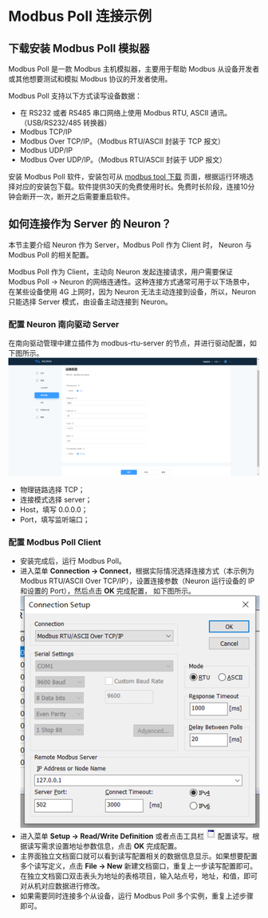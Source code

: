 
# Modbus Poll 连接示例

## 下载安装 Modbus Poll 模拟器
Modbus Poll 是一款 Modbus 主机模拟器，主要用于帮助 Modbus 从设备开发者或其他想要测试和模拟 Modbus 协议的开发者使用。

Modbus Poll 支持以下方式读写设备数据：
* 在 RS232 或者 RS485 串口网络上使用 Modbus RTU, ASCII 通讯。（USB/RS232/485 转换器）
* Modbus TCP/IP
* Modbus Over TCP/IP。（Modbus RTU/ASCII 封装于 TCP 报文）
* Modbus UDP/IP
* Modbus Over UDP/IP。（Modbus RTU/ASCII 封装于 UDP 报文）
  
安装 Modbus Poll 软件，安装包可从 [modbus tool 下载](https://www.modbustools.com/download.html) 页面，根据运行环境选择对应的安装包下载。软件提供30天的免费使用时长。免费时长阶段，连接10分钟会断开一次，断开之后需要重启软件。
  
## 如何连接作为 Server 的 Neuron？

本节主要介绍 Neuron 作为 Server，Modbus Poll 作为 Client 时， Neuron 与 Modbus Poll 的相关配置。

Modbus Poll 作为 Client，主动向 Neuron 发起连接请求，用户需要保证 Modbus Poll -> Neuron 的网络连通性。这种连接方式通常可用于以下场景中，在某些设备使用 4G 上网时，因为 Neuron 无法主动连接到设备，所以，Neuron 只能选择 Server 模式，由设备主动连接到 Neuron。

### 配置 Neuron 南向驱动 Server

在南向驱动管理中建立插件为 modbus-rtu-server 的节点，并进行驱动配置，如下图所示。
![neuron-rtu-server-config](./assets/neuron-rtu-server-config.png)

* 物理链路选择 TCP；
* 连接模式选择 server；
* Host，填写 0.0.0.0；
* Port，填写监听端口；

### 配置 Modbus Poll Client

* 安装完成后，运行 Modbus Poll。
* 进入菜单 **Connection -> Connect**，根据实际情况选择连接方式（本示例为 Modbus RTU/ASCII Over TCP/IP），设置连接参数（Neuron 运行设备的 IP 和设置的 Port），然后点击 **OK** 完成配置， 如下图所示。
![modbus-poll-rtu-connection-setup](./assets/modbus-poll-rtu-connection-setup.png)
* 进入菜单 **Setup -> Read/Write Definition** 或者点击工具栏 ![Read/Write Definition](./assets/mbpoll-definition-button.png) 配置读写。根据读写需求设置地址参数信息，点击 **OK** 完成配置。
* 主界面独立文档窗口就可以看到读写配置相关的数据信息显示。如果想要配置多个读写定义，点击 **File -> New** 新建文档窗口，重复上一步读写配置即可。在独立文档窗口双击表头为地址的表格项目，输入站点号，地址，和值，即可对从机对应数据进行修改。
* 如果需要同时连接多个从设备，运行 Modbus Poll 多个实例，重复上述步骤即可。